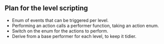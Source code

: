 ## Plan for the level scripting
* Enum of events that can be triggered per level.
* Performing an action calls a performer function, taking an action enum.
* Switch on the enum for the actions to perform.
* Derive from a base performer for each level, to keep it tidier.